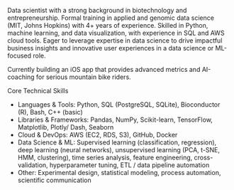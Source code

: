 Data scientist with a strong background in biotechnology and entrepreneurship. Formal training in applied and genomic data science (MIT, Johns Hopkins) with 4+ years of experience. Skilled in Python, machine learning, and data visualization, with experience in SQL and AWS cloud tools. Eager to leverage expertise in data science to drive impactful business insights and innovative user experiences in a data science or ML-focused role.

Currently building an iOS app that provides advanced metrics and AI-coaching for serious mountain bike riders.

Core Technical Skills
- Languages & Tools: Python, SQL (PostgreSQL, SQLite), Bioconductor (R), Bash, C++ (basic)
- Libraries & Frameworks: Pandas, NumPy, Scikit-learn, TensorFlow, Matplotlib, Plotly/ Dash, Seaborn
- Cloud & DevOps: AWS (EC2, RDS, S3), GitHub, Docker
- Data Science & ML: Supervised learning (classification, regression), deep learning (neural networks), unsupervised learning (PCA, t-SNE, HMM, clustering), time series analysis, feature engineering, cross-validation, hyperparameter tuning, ETL / data pipeline automation
- Other: Experimental design, statistical modeling, process automation, scientific communication
